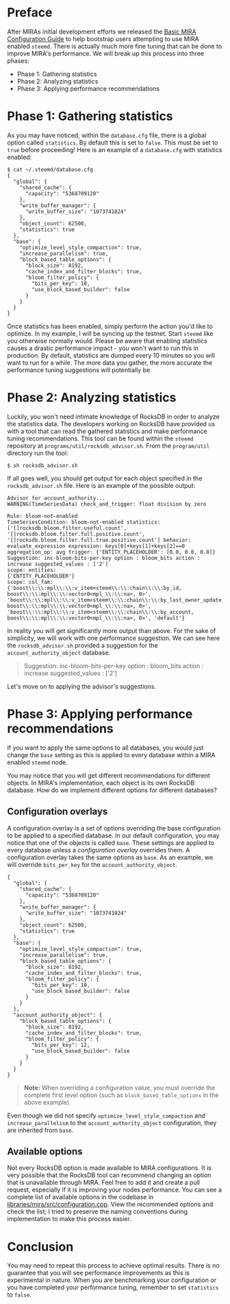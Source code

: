# Preface

After MIRAs initial development efforts we released the [Basic MIRA Configuration Guide](https://github.com/openhive-network/hive/blob/master/doc/mira.md) to help bootstrap users attempting to use MIRA enabled `steemd`. There is actually much more fine tuning that can be done to improve MIRA's performance. We will break up this process into three phases:

* Phase 1: Gathering statistics
* Phase 2: Analyzing statistics
* Phase 3: Applying performance recommendations

# Phase 1: Gathering statistics

As you may have noticed, within the `database.cfg` file, there is a global option called `statistics`. By default this is set to `false`. This must be set to `true` before proceeding! Here is an example of a `database.cfg` with statistics enabled:

```
$ cat ~/.steemd/database.cfg 
{
  "global": {
    "shared_cache": {
      "capacity": "5368709120"
    },
    "write_buffer_manager": {
      "write_buffer_size": "1073741824"
    },
    "object_count": 62500,
    "statistics": true
  },
  "base": {
    "optimize_level_style_compaction": true,
    "increase_parallelism": true,
    "block_based_table_options": {
      "block_size": 8192,
      "cache_index_and_filter_blocks": true,
      "bloom_filter_policy": {
        "bits_per_key": 10,
        "use_block_based_builder": false
      }
    }
  }
}

```

Once statistics has been enabled, simply perform the action you'd like to optimize. In my example, I will be syncing up the testnet. Start `steemd` like you otherwise normally would. Please be aware that enabling statistics causes a drastic performance impact - you won't want to run this in production. By default, statistics are dumped every 10 minutes so you will want to run for a while. The more data you gather, the more accurate the performance tuning suggestions will potentially be.

# Phase 2: Analyzing statistics

Luckily, you won't need intimate knowledge of RocksDB in order to analyze the statistics data. The developers working on RocksDB have provided us with a tool that can read the gathered statistics and make performance tuning recommendations. This tool can be found within the `steemd` repository at `programs/util/rocksdb_advisor.sh`. From the `program/util` directory run the tool:

```
$ sh rocksdb_advisor.sh

```

If all goes well, you should get output for each object specified in the `rocksdb_advisor.sh` file. Here is an example of the possible output:

```
Advisor for account_authority...
WARNING(TimeSeriesData) check_and_trigger: float division by zero

Rule: bloom-not-enabled
TimeSeriesCondition: bloom-not-enabled statistics: ['[]rocksdb.bloom.filter.useful.count', '[]rocksdb.bloom.filter.full.positive.count', '[]rocksdb.bloom.filter.full.true.positive.count'] behavior: evaluate_expression expression: keys[0]+keys[1]+keys[2]==0 aggregation_op: avg trigger: {'ENTITY_PLACEHOLDER': [0.0, 0.0, 0.0]}
Suggestion: inc-bloom-bits-per-key option : bloom_bits action : increase suggested_values : ['2']
scope: entities:
{'ENTITY_PLACEHOLDER'}
scope: col_fam:
{'boost\\:\\:mpl\\:\\:v_item<steem\\:\\:chain\\:\\:by_id, boost\\:\\:mpl\\:\\:vector0<mpl_\\:\\:na>, 0>', 'boost\\:\\:mpl\\:\\:v_item<steem\\:\\:chain\\:\\:by_last_owner_update, boost\\:\\:mpl\\:\\:vector0<mpl_\\:\\:na>, 0>', 'boost\\:\\:mpl\\:\\:v_item<steem\\:\\:chain\\:\\:by_account, boost\\:\\:mpl\\:\\:vector0<mpl_\\:\\:na>, 0>', 'default'}
```

In reality you will get significantly more output than above. For the sake of simplicity, we will work with one performance suggestion. We can see here the `rocksdb_advisor.sh` provided a suggestion for the `account_authority_object` database.

> Suggestion: inc-bloom-bits-per-key option : bloom_bits action : increase suggested_values : ['2']

Let's move on to applying the advisor's suggestions.

# Phase 3: Applying performance recommendations

If you want to apply the same options to all databases, you would just change the `base` setting as this is applied to every database within a MIRA enabled `steemd` node.

You may notice that you will get different recommendations for different objects. In MIRA's implementation, each object is its own RocksDB database. How do we implement different options for different databases?

## Configuration overlays

A configuration overlay is a set of options overriding the base configuration to be applied to a specified database. In our default configuration, you may notice that one of the objects is called `base`. These settings are applied to every database unless a *configuration overlay* overrides them. A configuration overlay takes the same options as `base`. As an example, we will override `bits_per_key` for the `account_authority_object`.

```
{
  "global": {
    "shared_cache": {
      "capacity": "5368709120"
    },
    "write_buffer_manager": {
      "write_buffer_size": "1073741824"
    },
    "object_count": 62500,
    "statistics": true
  },
  "base": {
    "optimize_level_style_compaction": true,
    "increase_parallelism": true,
    "block_based_table_options": {
      "block_size": 8192,
      "cache_index_and_filter_blocks": true,
      "bloom_filter_policy": {
        "bits_per_key": 10,
        "use_block_based_builder": false
      }
    }
  },
  "account_authority_object": {
    "block_based_table_options": {
      "block_size": 8192,
      "cache_index_and_filter_blocks": true,
      "bloom_filter_policy": {
        "bits_per_key": 12,
        "use_block_based_builder": false
      }
    }
  }
}
```

> **Note:** When overriding a configuration value, you must override the complete first level option (such as `block_based_table_options` in the above example).

Even though we did not specify `optimize_level_style_compaction` and `increase_parallelism` to the `account_authority_object` configuration, they are inherited from `base`.

## Available options

Not every RocksDB option is made available to MIRA configurations. It is very possible that the RocksDB tool can recommend changing an option that is unavailable through MIRA. Feel free to add it and create a pull request, especially if it is improving your nodes performance. You can see a complete list of available options in the codebase in [libraries/mira/src/configuration.cpp](https://github.com/openhive-network/hive/blob/master/libraries/mira/src/configuration.cpp). View the recommended options and check the list; I tried to preserve the naming conventions during implementation to make this process easier.

# Conclusion

You may need to repeat this process to achieve optimal results. There is no guarantee that you will see performance improvements as this is experimental in nature. When you are benchmarking your configuration or you have completed your performance tuning, remember to set `statistics` to `false`.

